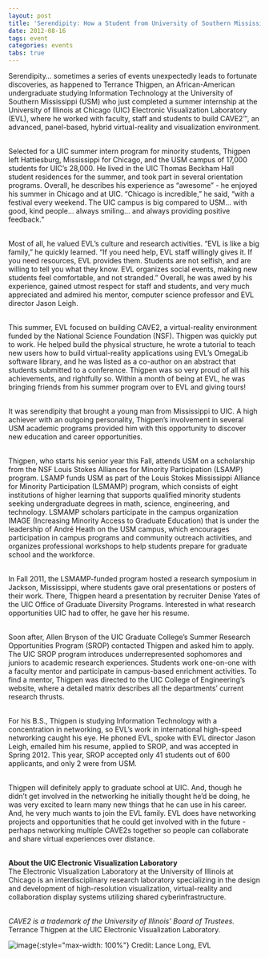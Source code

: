 ```yaml
---
layout: post
title: 'Serendipity: How a Student from University of Southern Mississippi Found Research Opportunities at UIC'
date: 2012-08-16
tags: event
categories: events
tabs: true
---
```


Serendipity&hellip; sometimes a series of events unexpectedly leads to fortunate discoveries, as happened to Terrance Thigpen, an African-American undergraduate studying Information Technology at the University of Southern Mississippi (USM) who just completed a summer internship at the University of Illinois at Chicago (UIC) Electronic Visualization Laboratory (EVL), where he worked with faculty, staff and students to build CAVE2&trade;, an advanced, panel-based, hybrid virtual-reality and visualization environment.<br><br>

Selected for a UIC summer intern program for minority students, Thigpen left Hattiesburg, Mississippi for Chicago, and the USM campus of 17,000 students for UIC&rsquo;s 28,000. He lived in the UIC Thomas Beckham Hall student residences for the summer, and took part in several orientation programs. Overall, he describes his experience as &ldquo;awesome&rdquo; - he enjoyed his summer in Chicago and at UIC. &ldquo;Chicago is incredible,&rdquo; he said, &ldquo;with a festival every weekend. The UIC campus is big compared to USM&hellip; with good, kind people&hellip; always smiling&hellip; and always providing positive feedback.&rdquo;<br><br>

Most of all, he valued EVL&rsquo;s culture and research activities. &ldquo;EVL is like a big family,&rdquo; he quickly learned. &ldquo;If you need help, EVL staff willingly gives it. If you need resources, EVL provides them. Students are not selfish, and are willing to tell you what they know. EVL organizes social events, making new students feel comfortable, and not stranded.&rdquo; Overall, he was awed by his experience, gained utmost respect for staff and students, and very much appreciated and admired his mentor, computer science professor and EVL director Jason Leigh.<br><br>

This summer, EVL focused on building CAVE2, a virtual-reality environment funded by the National Science Foundation (NSF). Thigpen was quickly put to work. He helped build the physical structure, he wrote a tutorial to teach new users how to build virtual-reality applications using EVL&rsquo;s OmegaLib software library, and he was listed as a co-author on an abstract that students submitted to a conference. Thigpen was so very proud of all his achievements, and rightfully so. Within a month of being at EVL, he was bringing friends from his summer program over to EVL and giving tours!<br><br>

It was serendipity that brought a young man from Mississippi to UIC. A high achiever with an outgoing personality, Thigpen&rsquo;s involvement in several USM academic programs provided him with this opportunity to discover new education and career opportunities.<br><br>

Thigpen, who starts his senior year this Fall, attends USM on a scholarship from the NSF Louis Stokes Alliances for Minority Participation (LSAMP) program. LSAMP funds USM as part of the Louis Stokes Mississippi Alliance for Minority Participation (LSMAMP) program, which consists of eight institutions of higher learning that supports qualified minority students seeking undergraduate degrees in math, science, engineering, and technology. LSMAMP scholars participate in the campus organization IMAGE (Increasing Minority Access to Graduate Education) that is under the leadership of Andr&eacute; Heath on the USM campus, which encourages participation in campus programs and community outreach activities, and organizes professional workshops to help students prepare for graduate school and the workforce.<br><br>

In Fall 2011, the LSMAMP-funded program hosted a research symposium in Jackson, Mississippi, where students gave oral presentations or posters of their work. There, Thigpen heard a presentation by recruiter Denise Yates of the UIC Office of Graduate Diversity Programs. Interested in what research opportunities UIC had to offer, he gave her his resume.<br><br>

Soon after, Allen Bryson of the UIC Graduate College&rsquo;s Summer Research Opportunities Program (SROP) contacted Thigpen and asked him to apply. The UIC SROP program introduces underrepresented sophomores and juniors to academic research experiences. Students work one-on-one with a faculty mentor and participate in campus-based enrichment activities. To find a mentor, Thigpen was directed to the UIC College of Engineering&rsquo;s website, where a detailed matrix describes all the departments&rsquo; current research thrusts.<br><br>

For his B.S., Thigpen is studying Information Technology with a concentration in networking, so EVL&rsquo;s work in international high-speed networking caught his eye. He phoned EVL, spoke with EVL director Jason Leigh, emailed him his resume, applied to SROP, and was accepted in Spring 2012. This year, SROP accepted only 41 students out of 600 applicants, and only 2 were from USM.<br><br>

Thigpen will definitely apply to graduate school at UIC. And, though he didn&rsquo;t get involved in the networking he initially thought he&rsquo;d be doing, he was very excited to learn many new things that he can use in his career. And, he very much wants to join the EVL family. EVL does have networking projects and opportunities that he could get involved with in the future - perhaps networking multiple CAVE2s together so people can collaborate and share virtual experiences over distance.<br><br>

<strong>About the UIC Electronic Visualization Laboratory</strong><br>
The Electronic Visualization Laboratory at the University of Illinois at Chicago is an interdisciplinary research laboratory specializing in the design and development of high-resolution visualization, virtual-reality and collaboration display systems utilizing shared cyberinfrastructure.<br><br>

<em>CAVE2 is a trademark of the University of Illinois&rsquo; Board of Trustees.</em>
Terrance Thigpen at the UIC Electronic Visualization Laboratory.

![image](https://www.evl.uic.edu/output/originals/_ljl1253-terrancethigpen-evl-2012-small.jpg-srcw.jpg){:style="max-width: 100%"}
Credit: Lance Long, EVL

